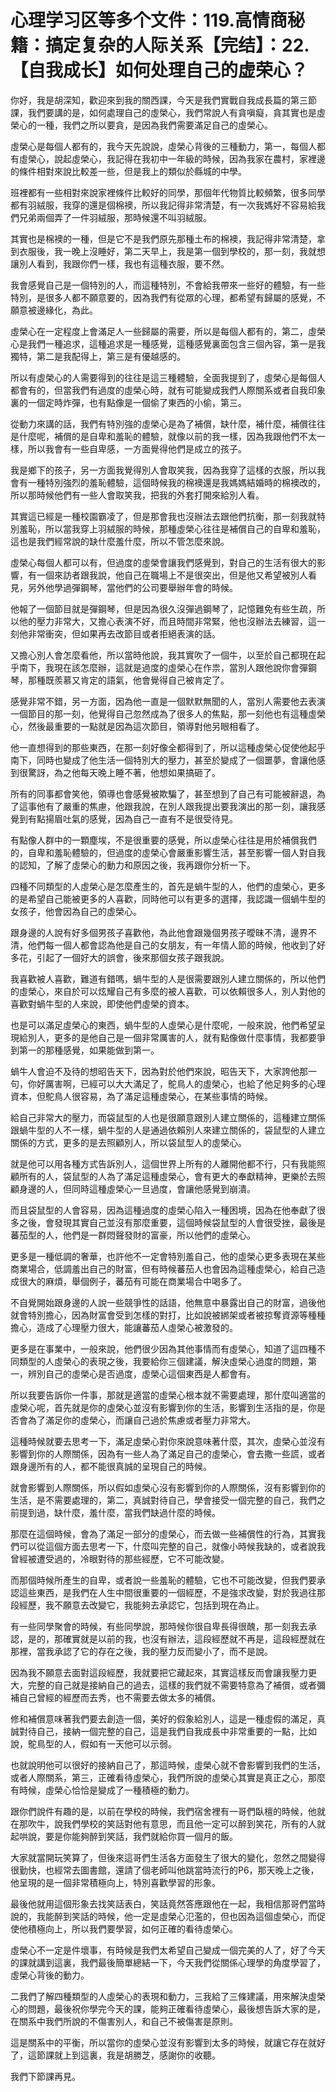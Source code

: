# 心理学习区等多个文件：119.高情商秘籍：搞定复杂的人际关系【完结】：22.【自我成长】如何处理自己的虚荣心？

你好，我是胡深知，歡迎來到我的關西課，今天是我們實戰自我成長篇的第三節課，我們要講的是，如何處理自己的虛榮心，我們常說人有貪嗔癡，貪其實也是虛榮心的一種，我們之所以要貪，是因為我們需要滿足自己的虛榮心。

虛榮心是每個人都有的，我今天先說說，虛榮心背後的三種動力，第一，每個人都有虛榮心，說起虛榮心，我記得在我初中一年級的時候，因為我家在農村，家裡邊的條件相對來說比較差一些，但是我上的類似於縣城的中學。

班裡都有一些相對來說家裡條件比較好的同學，那個年代物質比較頻繁，很多同學都有羽絨服，我穿的還是個棉襖，所以我記得非常清楚，有一次我媽好不容易給我們兄弟兩個弄了一件羽絨服，那時候還不叫羽絨服。

其實也是棉襖的一種，但是它不是我們原先那種土布的棉襖，我記得非常清楚，拿到衣服後，我一晚上沒睡好，第二天早上，我是第一個到學校的，那一刻，我就想讓別人看到，我跟你們一樣，我也有這種衣服，要不然。

我會感覺自己是一個特別的人，而這種特別，不會給我帶來一些好的體驗，有一些特別，是很多人都不願意要的，因為我們有從眾的心理，都希望有歸屬的感覺，不願意被邊緣化，為此。

虛榮心在一定程度上會滿足人一些歸屬的需要，所以是每個人都有的，第二，虛榮心是我們一種追求，這種追求是一種感覺，這種感覺裏面包含三個內容，第一是我獨特，第二是我配得上，第三是有優越感的。

所以有虛榮心的人需要得到的往往是這三種體驗，全面我提到了，虛榮心是每個人都會有的，但當我們有過度的虛榮心時，就有可能變成我們人際關系或者自我印象裏的一個定時炸彈，也有點像是一個偷了東西的小偷，第三。

從動力來講的話，我們有特別強的虛榮心是為了補償，缺什麼，補什麼，補償往往是什麼呢，補償的是自卑和羞恥的體驗，就像以前的我一樣，因為我跟他們不太一樣，所以我會有一些自卑感，一方面覺得他們是成立的孩子。

我是鄉下的孩子，另一方面我覺得別人會取笑我，因為我穿了這樣的衣服，所以我會有一種特別強烈的羞恥體驗，這個時候我的棉襖還是我媽媽結婚時的棉襖改的，所以那時候他們有一些人會取笑我，把我的外套打開來給別人看。

其實這已經是一種校園霸凌了，但是那會我也沒辦法去跟他們抗衡，那一刻我就特別羞恥，所以當我穿上羽絨服的時候，那種虛榮心往往是補償自己的自卑和羞恥，這也是我們經常說的缺什麼羞什麼，所以不管怎麼來說。

虛榮心每個人都可以有，但過度的虛榮會讓我們感覺到，對自己的生活有很大的影響，有一個來訪者跟我說，他自己在職場上不是很突出，但是他又希望被別人看見，另外他學過彈鋼琴，當他們的公司要舉辦年會的時候。

他報了一個節目就是彈鋼琴，但是因為很久沒彈過鋼琴了，記憶難免有些生疏，所以他的壓力非常大，又擔心表演不好，而且時間非常緊，他也沒辦法去練習，這一刻他非常衝突，但如果再去改節目或者拒絕表演的話。

又擔心別人會怎麼看他，所以當時他說，我其實吹了一個牛，以至於自己都現在起乎南下，我現在該怎麼辦，這就是過度的虛榮心在作祟，當別人跟他說你會彈鋼琴，那種既羨慕又肯定的語氣，他會覺得自己被肯定了。

感覺非常不錯，另一方面，因為他一直是一個默默無聞的人，當別人需要他去表演一個節目的那一刻，他覺得自己忽然成為了很多人的焦點，那一刻他也有這種虛榮心，然後最重要的一點就是因為這次節目，領導對他另眼相看了。

他一直想得到的那些東西，在那一刻好像全都得到了，所以這種虛榮心促使他起乎南下，同時也變成了他生活一個特別大的壓力，甚至於變成了一個噩夢，會讓他感到很驚訝，為之他每天晚上睡不著，他想如果搞砸了。

所有的同事都會笑他，領導也會感覺被欺騙了，甚至想到了自己有可能被辭退，為了這事他有了嚴重的焦慮，他跟我說，在別人跟我提出要我演出的那一刻，讓我感覺到有點揚眉吐氣的感覺，因為自己一直有不是很受待見。

有點像人群中的一顆塵埃，不是很重要的感覺，所以虛榮心往往是用於補償我們的，自卑和羞恥體驗的，但過度的虛榮心會嚴重影響生活，甚至影響一個人對自我的認知，了解了虛榮心的動力和原因之後，我再跟你分析一下。

四種不同類型的人虛榮心是怎麼產生的，首先是蝸牛型的人，他們的虛榮心，更多的是希望自己能被更多的人喜歡，同時他可以有更多的選擇，我認識一個蝸牛型的女孩子，他會因為自己的虛榮心。

跟身邊的人說有好多個男孩子喜歡他，為此他會跟幾個男孩子曖昧不清，邊界不清，他們每一個人都會認為他是自己的女朋友，有一年情人節的時候，他收到了好多花，引起了一個好大的誤會，後來那個女孩子跟我說。

我喜歡被人喜歡，難道有錯嗎，蝸牛型的人是很需要跟別人建立關係的，所以他們的虛榮心，來自於可以炫耀自己有多麼的被人喜歡，可以依賴很多人，別人對他的喜歡對蝸牛型的人來說，即使他們虛榮的資本。

也是可以滿足虛榮心的東西，蝸牛型的人虛榮心是什麼呢，一般來說，他們希望呈現給別人，更多的是他自己是一個非常厲害的人，就有點像做什麼事情，我都要爭到第一的那種感覺，如果能做到第一。

蝸牛人會迫不及待的想昭告天下，因為對於他們來說，昭告天下，大家誇他那一句，你好厲害啊，已經可以大大滿足了，鴕鳥人的虛榮心，也給了他足夠多的心理資本，但鴕鳥人很容易，為了滿足這種虛榮心，在某些事情的時候。

給自己非常大的壓力，而袋鼠型的人也是很願意跟別人建立關係的，這種建立關係跟蝸牛型的人不一樣，蝸牛型的人是通過依賴別人來建立關係的，袋鼠型的人建立關係的方式，更多的是去照顧別人，所以袋鼠型人的虛榮心。

就是他可以用各種方式告訴別人，這個世界上所有的人離開他都不行，只有我能照顧所有的人，袋鼠型的人為了滿足這種虛榮心，會有更大的奉獻精神，更樂於去照顧身邊的人，但同時這種虛榮心一旦過度，會讓他感覺到崩潰。

而且袋鼠型的人會容易，因為這種過度的虛榮心陷入一種困境，因為在他奉獻了很多之後，會發現其實自己並沒有那麼重要，這個時候袋鼠型的人會很受挫，最後是蕃茄型的人，他們是一群悶聲發財的富豪，所以他們的虛榮心。

更多是一種低調的奢華，也許他不一定會特別羞自己，他的虛榮心更多表現在某些商業場合，低調羞出自己的財富，但有時候蕃茄人也會因為這種虛榮心，給自己造成很大的麻煩，舉個例子，蕃茄有可能在商業場合中喝多了。

不自覺開始跟身邊的人說一些競爭性的話語，他無意中暴露出自己的財富，過後他就會特別擔心，因為財富會受到怎樣的對打，比如說被綁架或者被掠奪資源等種種擔心，造成了心理壓力很大，能讓蕃茄人虛榮心被激發的。

更多是在事業中，一般來說，他們很少因為其他事情而有虛榮心，知道了這四種不同類型的人虛榮心的表現之後，我要給你三個建議，解決虛榮心過度的問題，第一，辨別自己的虛榮心是否過度，虛榮心這個東西是人都會有。

所以我要告訴你一件事，那就是適當的虛榮心根本就不需要處理，那什麼叫適當的虛榮心呢，首先就是你的虛榮心並沒有影響到你的生活，影響到生活指的是，你是否會為了滿足你的虛榮心，而讓自己過於焦慮或者壓力非常大。

這種時候就要去思考一下，滿足虛榮心對你來說意味著什麼，其次，虛榮心並沒有影響到你的人際關係，因為有一些人為了滿足自己的虛榮心，會去撒一些謊，或者跟身邊所有的人，都不能很真誠的呈現自己的時候。

就會影響到人際關係，所以假如虛榮心沒有影響到你的人際關係，沒有影響到你的生活，是不需要處理的，第二，真誠對待自己，學會接受一個完整的自己，我們之前提到過，缺什麼，羞什麼，當我們缺過什麼的時候。

那麼在這個時候，會為了滿足一部分的虛榮心，而去做一些補償性的行為，其實我們可以從這個方面去思考一下，什麼叫完整的自己，就像小時候我缺的，或者說我曾經被遭受過的，冷眼對待的那些經歷，它不可能改變。

而那個時候所產生的自卑，或者說一些羞恥的體驗，它也不可能改變，但我們要承認這些東西，是我們在人生中間很重要的一個經歷，不是強求改變，對於我過往那段經歷，我不願意去改變它，我能夠去承認它，包括到現在為止。

有一些同學聚會的時候，有些同學說，那時候你很自卑長得很醜，那一刻我去承認，是的，那確實就是以前的我，也沒有辦法，這段經歷就不再是，這段經歷就在那裡，當我承認了它的存在之後，我的壓力反而變小了，而不是說。

因為我不願意去面對這段經歷，我就要把它藏起來，其實這樣反而會讓我壓力更大，完整的自己就是接納自己的過去，這樣的我們就不需要特意為了補償，或者彌補自己曾經的經歷而去秀，也不需要去做太多的補償。

修和補償意味著我們要去創造一個，美好的假象給別人，這是一種虛假的滿足，真誠對待自己，接納一個完整的自己，這是我們自我成長中非常重要的一點，比如說，鴕鳥型的人，假如有一天他可以示弱。

也就說明他可以很好的接納自己了，那這時候，虛榮心就不會影響到我們的生活，或者人際關系，第三，正確看待虛榮心，我們所說的虛榮心其實是真正之心，那麼有時候，虛榮心恰恰是變成了一種積極的動力。

跟你們說件有趣的是，以前在學校的時候，我們宿舍裡有一哥們臥檀的時候，他就在那吹牛，說我們學校的笑話對他有意思，而且他一定可以醉到笑花，所有的人就起哄說，要是你能夠醉到笑話，我們就給你買一個月的飯。

大家就當開玩笑算了，但後來這哥們生活各方面發生了很大的變化，忽然之間變得很勤快，也經常去圖書館，還請了個老師叫他跳當時流行的P6，那天晚上之後，他呈現的是一個非常積極向上，特別喜歡學習的形象。

最後他就用這個形象去找笑話表白，笑話竟然答應跟他在一起，我相信那哥們當時說的，我能醉到笑話的時候，他一定是虛榮心氾濫的，但也因為這個虛榮心，而促使他積極向上，所以我們要學習，如何正確的看待虛榮心。

虛榮心不一定是件壞事，有時候是我們太希望自己變成一個完美的人了，好了今天的課就講到這裏，我們最後簡單總結一下，今天我們從關係心理學的角度學習了，虛榮心背後的動力。

二我們了解四種類型的人虛榮心的表現和動力，三我給了三條建議，用來解決虛榮心的問題，最後祝你學完今天的課，能夠正確看待虛榮心，最後想告訴大家的是，在關系中我們所說的不傷害別人，和自己不被傷害是原則。

這是關系中的平衡，所以當你的虛榮心並沒有影響到太多的時候，就讓它存在就好了，這節課就上到這裏，我是胡勝芝，感謝你的收聽。

我們下節課再見。
